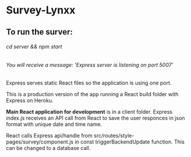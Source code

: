 # Survey-Lynxx

## To run the surver:
###### cd server && npm start

###### You will receive a message: 'Express server is listening on port 5007'


Express serves static React files so the application is using one port.

This is a production version of the app running a React build folder with Express on Heroku. 

**Main React application for development** is in a client folder. 
Express index.js receives an API call from React to save the user responces in json format with unique date and time name. 

React calls Express api/handle from src/routes/style-pages/survey/component.js in const triggerBackendUpdate function. This can be changed to a database call. 

